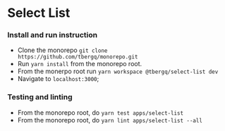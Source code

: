 # Select List

### Install and run instruction

- Clone the monorepo `git clone https://github.com/tbergq/monorepo.git`
- Run `yarn install` from the monorepo root.
- From the monerpo root run `yarn workspace @tbergq/select-list dev`
- Navigate to `localhost:3000`;
 

 ### Testing and linting

 - From the monorepo root, do `yarn test apps/select-list`
 - From the monorepo root, do `yarn lint apps/select-list --all`